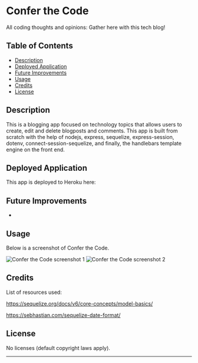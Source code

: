 # Confer the Code
All coding thoughts and opinions: Gather here with this tech blog!

## Table of Contents

- [Description](#description)
- [Deployed Application](#deployed-application)
- [Future Improvements](#future-improvements)
- [Usage](#usage)
- [Credits](#credits)
- [License](#license)

## Description

This is a blogging app focused on technology topics that allows users to create, edit and delete blogposts and comments. This app is built from scratch with the help of nodejs, express, sequelize, express-session, dotenv, connect-session-sequelize, and finally, the handlebars template engine on the front end.

## Deployed Application

This app is deployed to Heroku here: 

## Future Improvements

 * 

## Usage

Below is a screenshot of Confer the Code.

![Confer the Code screenshot 1]()
![Confer the Code screenshot 2]()

## Credits

List of resources used:

https://sequelize.org/docs/v6/core-concepts/model-basics/

https://sebhastian.com/sequelize-date-format/

## License

No licenses (default copyright laws apply).

---